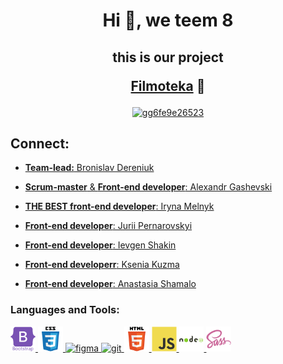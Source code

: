 <h1 align="center">Hi 👋, we teem 8</h1>
<h2 align="center">this is our project 

  [**Filmoteka**](https://github.com/Bronuk/goit-project-group-8/deployments/activity_log?environment=github-pages) :movie_camera:</h3> 

<p align="center"><a href="https://ibb.co/2Ykn2D3"><img src="https://i.ibb.co/FqDxvS4/gg6fe9e26523.gif" alt="gg6fe9e26523" border="0"></a></p>

<h2 align="left">Connect:</h2>
<p align="left">

- [**Team-lead:** Bronislav Dereniuk](https://github.com/Bronuk)

- [**Scrum-master** & **Front-end developer**: Alexandr Gashevski](https://github.com/AlexandrGashevsky)

- [**THE BEST front-end developer**: Iryna Melnyk](https://github.com/IrynaMel)

- [**Front-end developer**: Jurii Pernarovskyi](https://github.com/pernarovskyi)

- [**Front-end developer**: Ievgen Shakin](https://github.com/IevgenSh)

- [**Front-end developerr**: Ksenia Kuzma](https://github.com/Kindville)

- [**Front-end developer**: Anastasia Shamalo](https://github.com/gymmish)

</p>

<h3 align="left">Languages and Tools:</h3>
<p align="left"> <a href="https://getbootstrap.com" target="_blank" rel="noreferrer"> <img src="https://raw.githubusercontent.com/devicons/devicon/master/icons/bootstrap/bootstrap-plain-wordmark.svg" alt="bootstrap" width="40" height="40"/> </a> <a href="https://www.w3schools.com/css/" target="_blank" rel="noreferrer"> <img src="https://raw.githubusercontent.com/devicons/devicon/master/icons/css3/css3-original-wordmark.svg" alt="css3" width="40" height="40"/> </a> <a href="https://www.figma.com/" target="_blank" rel="noreferrer"> <img src="https://www.vectorlogo.zone/logos/figma/figma-icon.svg" alt="figma" width="40" height="40"/> </a> <a href="https://git-scm.com/" target="_blank" rel="noreferrer"> <img src="https://www.vectorlogo.zone/logos/git-scm/git-scm-icon.svg" alt="git" width="40" height="40"/> </a> <a href="https://www.w3.org/html/" target="_blank" rel="noreferrer"> <img src="https://raw.githubusercontent.com/devicons/devicon/master/icons/html5/html5-original-wordmark.svg" alt="html5" width="40" height="40"/> </a> <a href="https://developer.mozilla.org/en-US/docs/Web/JavaScript" target="_blank" rel="noreferrer"> <img src="https://raw.githubusercontent.com/devicons/devicon/master/icons/javascript/javascript-original.svg" alt="javascript" width="40" height="40"/> </a> <a href="https://nodejs.org" target="_blank" rel="noreferrer"> <img src="https://raw.githubusercontent.com/devicons/devicon/master/icons/nodejs/nodejs-original-wordmark.svg" alt="nodejs" width="40" height="40"/> </a> <a href="https://sass-lang.com" target="_blank" rel="noreferrer"> <img src="https://raw.githubusercontent.com/devicons/devicon/master/icons/sass/sass-original.svg" alt="sass" width="40" height="40"/> </a> </p>
